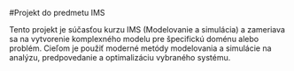 #Projekt do predmetu IMS

Tento projekt je súčasťou kurzu IMS (Modelovanie a simulácia) a zameriava sa na vytvorenie komplexného modelu pre špecifickú doménu alebo problém. Cieľom je použiť moderné metódy modelovania a simulácie na analýzu, predpovedanie a optimalizáciu vybraného systému.

